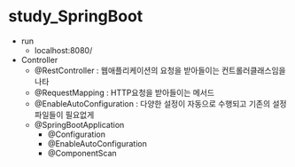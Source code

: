 # study_SpringBoot

- run
	- localhost:8080/
- Controller
	- @RestController : 웹애플리케이션의 요청을 받아들이는 컨트롤러클래스임을 나타
	- @RequestMapping : HTTP요청을 받아들이는 메서드
	- @EnableAutoConfiguration : 다양한 설정이 자동으로 수행되고 기존의 설정파일들이 필요없게
	- @SpringBootApplication
		- @Configuration
		- @EnableAutoConfiguration
		- @ComponentScan 
	

	
